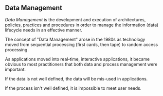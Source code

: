 ##  Data Management

*Data Management* is the development and execution of architectures, policies, practices and procedures in order to manage the information (data) lifecycle needs in an effective manner.

The concept of "Data Management" arose in the 1980s as technology moved from sequential processing (first cards, then tape) to random access processing.

<!-- Since it was now technically possible to store a single fact in a single place and access that using random access disk, some suggesting that "Data Management" was more important than "Process Management". During this period, random access processing was not competitively fast, so those suggesting "Process Management" was more important than "Data Management" used batch processing time as their primary argument. -->

As applications moved into real-time, interactive applications, it became obvious to most practitioners that both data and process management were important.

If the data is not well defined, the data will be mis-used in applications.

If the process isn't well defined, it is impossible to meet user needs.

<!-- To accomplish this, the data must go through a *Data Mining* process to extract useful information from it.

The data mining process is often implemented as a *Data Pipeline*.

However, it is important to start with the most basic understanding of the *Data Lifecycle*. -->

